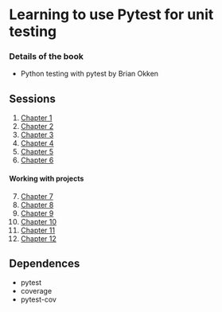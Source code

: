 # Learning to use Pytest for unit testing

### Details of the book

* Python testing with pytest by Brian Okken

## Sessions

1. [Chapter 1](Chapter%201/README.md)
2. [Chapter 2](Chapter%202/README.md)
3. [Chapter 3](Chapter%203/README.md)
4. [Chapter 4](Chapter%204/README.md)
5. [Chapter 5](Chapter%205/README.md)
6. [Chapter 6](Chapter%206/README.md)

#### Working with projects

7. [Chapter 7](Chapter%207/README.md)
8. [Chapter 8](Chapter%208/README.md)
9. [Chapter 9](Chapter%209/README.md)
10. [Chapter 10](Chapter%2010/README.md)
11. [Chapter 11](Chapter%2011/README.md)
12. [Chapter 12](Chapter%2012/README.md)

## Dependences

* pytest
* coverage
* pytest-cov
